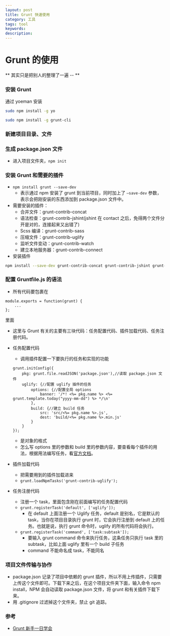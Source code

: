 ```yaml
---
layout: post
title: Grunt 快速使用
category: 工具
tags: tool 
keywords: 
description: 
---
```


# Grunt 的使用
** 其实只是把别人的整理了一遍 -- **



### 安装 Grunt
通过 yoeman 安装

```bash
sudo npm install -g yo
```
```bash
sudo npm install -g grunt-cli
```


### 新建项目目录、文件



### 生成 package.json 文件
* 进入项目文件夹，`npm init`



### 安装 Grunt 和需要的插件
* `npm install grunt --save-dev`
	* 表示通过 npm 安装了 grunt 到当前项目，同时加上了 `—save-dev` 参数，表示会把刚安装的东西添加到 package.json 文件中。
* 需要安装的插件：
	* 合并文件：grunt-contrib-concat
	* 语法检查：grunt-contrib-jshint(jshint 在 contact 之后，免得两个文件分开是对的，连接起来又出错了)
	* Scss 编译：grunt-contrib-sass
	* 压缩文件：grunt-contrib-uglify
	* 监听文件变动：grunt-contrib-watch
	* 建立本地服务器：grunt-contrib-connect
* 安装插件

```bash
npm install --save-dev grunt-contrib-concat grunt-contrib-jshint grunt-contrib-sass grunt-contrib-uglify grunt-contrib-watch grunt-contrib-connect
```



### 配置 Gruntfile.js 的语法
* 所有代码要包裹在
```
module.exports = function(grunt) {
    ...
};
```
里面
* 这里与 Grunt 有关的主要有三块代码：任务配置代码、插件加载代码、任务注册代码。
* 任务配置代码
	* 调用插件配置一下要执行的任务和实现的功能

	```
	grunt.initConfig({
	    pkg: grunt.file.readJSON('package.json'),//读取 package.json 文件
	    uglify: {//配置 uglify 插件的任务
	      	options: {//配置全局 options
	        	banner: '/*! <%= pkg.name %> <%= grunt.template.today("yyyy-mm-dd") %> */\n'
	      	},
	      	build: {//建立 build 任务
	        	src: 'src/<%= pkg.name %>.js',
	        	dest: 'build/<%= pkg.name %>.min.js'
	      	}
	    }
	});
	```

	* 是对象的格式
	* 怎么写 options 里的参数和 build 里的参数内容，要查看每个插件的用法，根据用法编写任务，看[官方文档](https://www.npmjs.com/)。

* 插件加载代码
	* 把需要用到的插件加载进来
	* `grunt.loadNpmTasks('grunt-contrib-uglify');` 
* 任务注册代码
	* 注册一个 task，里面包含刚在前面编写的任务配置代码
	* `grunt.registerTask('default', ['uglify']);`
		* 在 default 上面注册一个 Uglify 任务，default 是别名，它是默认的 task，当你在项目目录执行 grunt 时，它会执行注册到 default 上的任务。也就是说，执行 grunt 命令时，uglify 的所有代码将会执行。
	* `grunt.registerTask('command', ['task:subtask']);`
		* 要输入 grunt command 命令来执行任务，这条任务只执行 task 里的 subtask，比如上面 uglify 里有一个 build 子任务
		* command 不能命名成 task，不能同名



### 项目文件传输与协作
* package.json 记录了项目中依赖的 grunt 插件，所以不用上传插件，只需要上传这个文件即可。下载下来之后，在这个项目文件夹下面，输入命令 npm install，NPM 会自动读取 package.json 文件，将 grunt 和有关插件下载下来。
* 用 .gitignore 过滤掉这个文件夹，禁止 git 追踪。



### 参考
* [Grunt 新手一日学会](http://yujiangshui.com/grunt-basic-tutorial/)